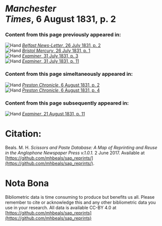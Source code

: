# *Manchester Times*, 6 August 1831, p. 2  
  
### Content from this page previously appeared in:  
![Hand](http://scissorsandpaste.net/wp-content/uploads/2017/06/smallhandpointer.png) [*Belfast News-Letter*, 26 July 1831, p. 2](https://mhbeals.github.io/sap_html/Belfast-News-Letter/Belfast-News-Letter-26-July-1831-p-2)  
![Hand](http://scissorsandpaste.net/wp-content/uploads/2017/06/smallhandpointer.png) [*Bristol Mercury*, 26 July 1831, p. 1](https://mhbeals.github.io/sap_html/Bristol-Mercury/Bristol-Mercury-26-July-1831-p-1)  
![Hand](http://scissorsandpaste.net/wp-content/uploads/2017/06/smallhandpointer.png) [*Examiner*, 31 July 1831, p. 3](https://mhbeals.github.io/sap_html/Examiner/Examiner-31-July-1831-p-3)  
![Hand](http://scissorsandpaste.net/wp-content/uploads/2017/06/smallhandpointer.png) [*Examiner*, 31 July 1831, p. 11](https://mhbeals.github.io/sap_html/Examiner/Examiner-31-July-1831-p-11)  
  
### Content from this page simeltaneously appeared in:  
![Hand](http://scissorsandpaste.net/wp-content/uploads/2017/06/smallhandpointer.png) [*Preston Chronicle*, 6 August 1831, p. 2](https://mhbeals.github.io/sap_html/Preston-Chronicle/Preston-Chronicle-6-August-1831-p-2)  
![Hand](http://scissorsandpaste.net/wp-content/uploads/2017/06/smallhandpointer.png) [*Preston Chronicle*, 6 August 1831, p. 4](https://mhbeals.github.io/sap_html/Preston-Chronicle/Preston-Chronicle-6-August-1831-p-4)  
  
### Content from this page subsequently appeared in:  
![Hand](http://scissorsandpaste.net/wp-content/uploads/2017/06/smallhandpointer.png) [*Examiner*, 21 August 1831, p. 11](https://mhbeals.github.io/sap_html/Examiner/Examiner-21-August-1831-p-11)  


# Citation: 

Beals. M. H. *Scissors and Paste Database: A Map of Reprinting and Reuse in the Anglophone Newspaper Press v.1.0.1.* 2 June 2017. Available at [https://github.com/mhbeals/sap_reprints/](https://github.com/mhbeals/sap_reprints/). 

# Nota Bona

Bibliometric data is time consuming to produce but benefits us all. Please remember to cite or acknowledge this and any other bibliometric data you use in your research. All data is available CC-BY 4.0 at [https://github.com/mhbeals/sap_reprints](https://github.com/mhbeals/sap_reprints)